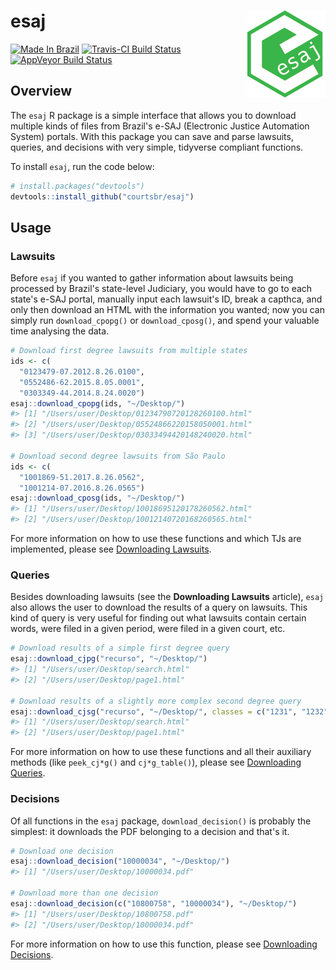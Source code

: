 
esaj <img src="man/figures/logo.png" align="right" />
=====================================================

[![Made In Brazil](https://img.shields.io/badge/made%20in-brazil-green.svg)](http://www.abj.org.br) [![Travis-CI Build Status](https://travis-ci.org/courtsbr/esaj.svg?branch=master)](https://travis-ci.org/courtsbr/esaj) [![AppVeyor Build Status](https://ci.appveyor.com/api/projects/status/github/courtsbr/esaj?branch=master&svg=true)](https://ci.appveyor.com/project/courtsbr/esaj)

Overview
--------

The `esaj` R package is a simple interface that allows you to download multiple kinds of files from Brazil's e-SAJ (Electronic Justice Automation System) portals. With this package you can save and parse lawsuits, queries, and decisions with very simple, tidyverse compliant functions.

To install `esaj`, run the code below:

``` r
# install.packages("devtools")
devtools::install_github("courtsbr/esaj")
```

Usage
-----

### Lawsuits

Before `esaj` if you wanted to gather information about lawsuits being processed by Brazil's state-level Judiciary, you would have to go to each state's e-SAJ portal, manually input each lawsuit's ID, break a capthca, and only then download an HTML with the information you wanted; now you can simply run `download_cpopg()` or `download_cposg()`, and spend your valuable time analysing the data.

``` r
# Download first degree lawsuits from multiple states
ids <- c(
  "0123479-07.2012.8.26.0100",
  "0552486-62.2015.8.05.0001",
  "0303349-44.2014.8.24.0020")
esaj::download_cpopg(ids, "~/Desktop/")
#> [1] "/Users/user/Desktop/01234790720128260100.html"
#> [2] "/Users/user/Desktop/05524866220158050001.html"
#> [3] "/Users/user/Desktop/03033494420148240020.html"

# Download second degree lawsuits from São Paulo
ids <- c(
  "1001869-51.2017.8.26.0562",
  "1001214-07.2016.8.26.0565")
esaj::download_cposg(ids, "~/Desktop/")
#> [1] "/Users/user/Desktop/10018695120178260562.html"
#> [2] "/Users/user/Desktop/10012140720168260565.html"
```

For more information on how to use these functions and which TJs are implemented, please see [Downloading Lawsuits](http://courtsbr.github.io/esaj/articles/download_lawsuit.html).

### Queries

Besides downloading lawsuits (see the **Downloading Lawsuits** article), `esaj` also allows the user to download the results of a query on lawsuits. This kind of query is very useful for finding out what lawsuits contain certain words, were filed in a given period, were filed in a given court, etc.

``` r
# Download results of a simple first degree query
esaj::download_cjpg("recurso", "~/Desktop/")
#> [1] "/Users/user/Desktop/search.html"
#> [2] "/Users/user/Desktop/page1.html"

# Download results of a slightly more complex second degree query
esaj::download_cjsg("recurso", "~/Desktop/", classes = c("1231", "1232"))
#> [1] "/Users/user/Desktop/search.html"
#> [2] "/Users/user/Desktop/page1.html"
```

For more information on how to use these functions and all their auxiliary methods (like `peek_cj*g()` and `cj*g_table()`), please see [Downloading Queries](http://courtsbr.github.io/esaj/articles/download_query.html).

### Decisions

Of all functions in the `esaj` package, `download_decision()` is probably the simplest: it downloads the PDF belonging to a decision and that's it.

``` r
# Download one decision
esaj::download_decision("10000034", "~/Desktop/")
#> [1] "/Users/user/Desktop/10000034.pdf"

# Download more than one decision
esaj::download_decision(c("10800758", "10000034"), "~/Desktop/")
#> [1] "/Users/user/Desktop/10800758.pdf"
#> [2] "/Users/user/Desktop/10000034.pdf"
```

For more information on how to use this function, please see [Downloading Decisions](http://courtsbr.github.io/esaj/articles/download_decision.html).
